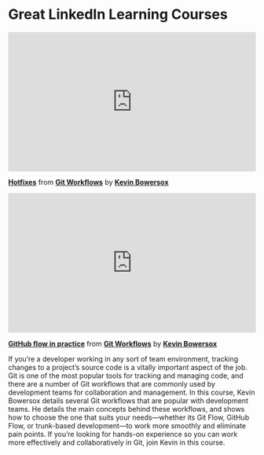 <script src="https://unpkg.com/launchdarkly-js-client-sdk@2"></script>

<h1>Great LinkedIn Learning Courses</h1>

<div style="position:relative;height:0;padding-bottom:56.25%"><iframe width="640" height="360" src="https://www.linkedin.com/learning/embed/git-workflows/hotfixes?autoplay=false&claim=AQG1c4NNUoy1dQAAAYQEXBJej1O4QjyJFVhtTXN8cODqeYa5Vt-JV5UjIrFNAjk8uhSaj51P1-jfXEkQp7cV_-d9NSYM4t8nxLB8h1oNDXrQMX-qH4YErMxLAmZClF72GZai56vMOrtnqR72FTupF3jMuz0d4c9d5yNSsUr3uTwarRqH-Wx9bTkPEAzK4BxWk20EipEPcsodhxwRMCt1pKUXTA_8isIH5LiCZuYKy4El5ztIllgJ7HtwxcYFDQKwamiJ1-OPLbSfHbJQslwJp8l-gGwiKxSdpb0YfDg5q4SEamNcfLLqVyjbQbp4-1lar6Uc-Z3-Limehnwx7G7mfucdJygwkEBPrZL94gO1csarULwGrUnzQ_Q520uH7c5qEuleh8QUfCrCPGGvx9aCo29ur_ah5V0_tKTtAP4zehByge_zFowcVIMbbUQGfZV-3GtziyBdZY_swy_7pTC5IIa40_j9lPxMy8eODD8MJo_WoWmQiADs-HalNr25ugjqrWntkx6GyBEXoc4OQzhZt5j6J-QuVS9OPNvvQpBf55YlR7BT_pcIN4qdCBt72th9FFhRjf30WEBN9tXj7IBqGxolW4kvJ6uL8InfP6-CjeCEpVBozupXxO4Ajt3jw_zRZLos2SPicztSutmZbM3lH2NC1QlJ-2VlxNlN-toOpMm3rA9q1PyckegdE4cahS0BoxY8ZFYF2arjNgOhJt7d0AjWyBAOe_SmMM_Y9sgzWkWe4bA5D8CfT_sd59X7T9dSguvRV_UqLpPIOP-aWV-V11yaG87qT7CvcJZ2HqblkTDMTK9iJKfAbkjh3Slx_zJaqWJnE1OGOJo1sPb0zpRrPMJ5bf9TDfHV9-nQp-CHVRAYUVc7iMLcxan9ZJqpJp2OAp94l5nPGwGEVR2PMNAJbZMgo5Nr9kXmacRqDbpxfXAqnp2gOoI_9wwkNa5qM1hpnFs9BaMHY2zJDycoUmM9fft-ACqlSkkUoOcUfTZ1iWnvCsXgjHPN9V-3J9ly-3i_sAmgHiz2Z1MHQV1p44U27a3IVRjk25aiCslMj4bWqYsdfXdmZA5act4puw508r4TZzQXyvIOhLcM7MhQqmAFe3lkuyzE4xb6R7g7J9Qs9pTxSv2cJAGueozemkeIwfbeqskvKU0xFhXREsy1OQJl9kr8FL5Za1t6lM1d2dP2jX9U5KTElD57y63Ehw&lipi=urn%3Ali%3Apage%3Ad_learning_content%3BVDqDJvlOQfWxe94cbi2YxA%3D%3D&licu" mozallowfullscreen="true" webkitallowfullscreen="true" allowfullscreen="true" frameborder="0" style="position:absolute;width:100%;height:100%;left:0"></iframe></div><p><strong><a href="https://www.linkedin.com/learning/git-workflows/hotfixes?trk=embed_lil">Hotfixes</a></strong> from <strong><a href="https://www.linkedin.com/learning/git-workflows?trk=embed_lil">Git Workflows</a></strong> by <strong><a href="https://www.linkedin.com/learning/instructors/kevin-bowersox?trk=embed_lil">Kevin Bowersox</a></strong></p>

<div style="position:relative;height:0;padding-bottom:56.25%"><iframe width="640" height="360" src="https://www.linkedin.com/learning/embed/git-workflows/github-flow-in-practice?autoplay=false&claim=AQHKtREjM25PeAAAAYQEbs8FHaDvN0NTaCxDmGW0lz_jwGwKBC6LGObNroxJHYUcnYoZ9AzrEuCLTYfbVaZj-_ucygWODRPr98APGzdsDxLLtQYqdVkgiYP5zxKIGTZCKO0NIqQhBAtx7J1eycG1_eYSYJQ5AsiK_HmlneZMc1PmBz49MDysaJhy1MVmXTPUR4w-93cbiJLol2A8JH1Rm-o-Oo03XZxwr5j_Z7Dljl2hekLT0G1fDuRt4dBicpQUAEJYgT6C77OmVteOZOGzDnEqCcTlro7jPwdtz8FDQ2jcJScU0HcvPIEjEjyF0G1Dgir1JPZKMhux9hRkFZOVq1yDUHpaMQg-HJ07QDkx6gFe1HMSL7f_tHj4st6Wz3-BaOFxQeGPFoU6t7zs2Ocs5VPCygbS_c4Bf-Ir2grtKB3DGedRsbPTo0HpMO8gw07Of6l-OGtCWu5v30TEZWqNWfoPDmLM-oCruCb6brDVN8oOATpRJjgWrsXIHdgomKWNxixyDE_YiRPOqa7_6CiPNwUa_o55Eg-JubT9km741v3snuyh1kJiCQjAc2GH1dRuAjq7lDNhJLFnlS7fZMYwCjldBKm7VyIJh_0mn7_j0EizNVbDzbn35trlu9oe2RIVFhp9A1-ygj2ULmVUKNn2UNuVHixP84tBGRYSzTEOIeHPjM0Sz1F_hsdVvbAgtxvP7o_oj3hilC92zGxQ94_Eg7IAytdJcC0eel7oBIgChJLYF77acvAZmZmnHE3nJTgc4z8YY3MXrVPNpv1V6AmF3CkDgl11OlNXjnh63Q9K6-v3GH9Fv7nEnyqOo54jm5ufsr4eY6JHKS3JE7UowAdBCmT_ub-Gc-1OjCN52kMQk3IyTv7QhCma21ML790Znl8NWgJIb8OhUpVVFBbQX5QFUuclRzLwpy2fFoYssjSEYS9ESoYfGPYpgg5rd71F6kx4PoEXe2oScnTW8pn7O-__GfAPFkcgrXRJTJPXQdBLYCen2wo1hJdGJAKmnO8HL_-K5U6mHFrNO2OusIhnLXm0-8SqoMbJPkwzBQ4uL-4Idcj8_M1BsETxoqBLQCpDcX0EhEZttUznDOu0REr2hv_Q877FA8VIhmWsaflxppIOL4YtnsVToDW2Hx9uipHG81UBp-1uaBJtni1z5ucwYZagAR8fsUXDJ-Aq1WTaBfAUF2YgLyFqwd2ynxQ97g&lipi=urn%3Ali%3Apage%3Ad_learning_content%3BYD82QcJWT1iOYi%2BLAcYzRQ%3D%3D&licu" mozallowfullscreen="true" webkitallowfullscreen="true" allowfullscreen="true" frameborder="0" style="position:absolute;width:100%;height:100%;left:0"></iframe></div><p><strong><a href="https://www.linkedin.com/learning/git-workflows/github-flow-in-practice?trk=embed_lil">GitHub flow in practice</a></strong> from <strong><a href="https://www.linkedin.com/learning/git-workflows?trk=embed_lil">Git Workflows</a></strong> by <strong><a href="https://www.linkedin.com/learning/instructors/kevin-bowersox?trk=embed_lil">Kevin Bowersox</a></strong></p>

<div id="preview" style="display:none">
<div style="position:relative;height:0;padding-bottom:56.25%"><iframe width="640" height="360" src="https://www.linkedin.com/learning/embed/git-workflows/releasing-with-feature-flags?autoplay=false&claim=AQFAfF3qpZl49wAAAYQEoQnokchX86eWkisIka8NB2tGh-efyDlhmTYyLBpHk1WB8CtDVzlABTZwnyG8d8dI0YL8rEwjt2I7oTNCoSwfL68-ooK0mydRRctGUI7h_ZOOjMDQTOnFAhT37UAbT4WhUeakmKRuK60tgEkbax1jk5e5nQdgE6g2aGCYfw6M9Sqi823dxwmqQZBNUKgTVQTZlHUt52gjXfW0KYFlRp0a6FzatgHKssnajpDmOZN0PgQBInTxDhUJuB5sYfOn5PURq-WcbKyTQm-KMqsn085QEdRCyrhV2qt0cav8rsFHirSEEFTYQUe1EBgDv15OnlG-pyZQXF6IcwqqK-5FDN4YRc8foT_bHohs-ZJXPfh_g3UwSKbOBbAnAGfbLqqOxNcAY_1Mz1HRYrUKKIRZw8P_iaRefbibdxBr_b-yCi5x2iwHyZQ9rCyXuMuE6LgwTUIoXDeFgj8EM8AiqqZWRnjro3_cj6OOoJkKzgp6xSpDpxT_PAyFXlhfx-G5yekCSxzGcKXvpJM2Fmy6wl0AvgBLWb2dGeBcvvj-FpuM854sGdcTG3sHjqgcylRj6lUEqt0AfFGQKv7n2lhQgWDCjC-QxS_OMrOd_-ulLVGILl67lC_wg_U3rBysTnlxuAJc1lOxGFCpZezbGn4xgVTZZMIA3qva9SMMz1E2wNgh5qIr8VMsk0WEKZMDyhP08YN3wUoxd7B26g0DDlDHySSP2FzvlmOtFIwhHPuWb7Np55iUFncVuBQPsFonjAyzXkWTn92lecOvnzmx9TgGXlx72qWPWPX0pT3BsfBfK3aZoT1i4CCKMapguSLUEdw4Nbf2iDv4dRyj7y0NszLwPQNdt8aEbjJQpPVYr4ta_LGssi6j2yiUZB02cSNT9O0l0IPFT7D_a8tlle-QAHPUEXSsK2VOO5XAgqJpDyLMog095mOs-yPrPNb_0l3dDPdHmJQekmGV-ZqaAZVCM1LNPuKmAA4U1hvIWs1_L3hzVXBNhK4F6ER6RhjZnWyLzYIwFwZ9jEIpLIce3aEpvwEr89X-m2UkYnm2ZYd7I6EqWFA1SZ0C-Pqze6sNScomby5yywdhYSfp_V3fokQVd5h_-e-Uk_hCOJhHSNiT2zUc0R3BOr1Lud46EnSOZogHCMKTi5adiEiwKK2mKf54n_Vp_rI-E58xOTNlORoYOZpMWw6JQg&lipi=urn%3Ali%3Apage%3Ad_learning_content%3BDvcU4hw%2BQES4r2HoYlameQ%3D%3D&licu" mozallowfullscreen="true" webkitallowfullscreen="true" allowfullscreen="true" frameborder="0" style="position:absolute;width:100%;height:100%;left:0"></iframe></div><p><strong><a href="https://www.linkedin.com/learning/git-workflows/releasing-with-feature-flags?trk=embed_lil">Releasing with feature flags</a></strong> from <strong><a href="https://www.linkedin.com/learning/git-workflows?trk=embed_lil">Git Workflows</a></strong> by <strong><a href="https://www.linkedin.com/learning/instructors/kevin-bowersox?trk=embed_lil">Kevin Bowersox</a></strong></p>
</div>

If you’re a developer working in any sort of team environment, tracking changes to a project’s source code is a vitally important aspect of the job. Git is one of the most popular tools for tracking and managing code, and there are a number of Git workflows that are commonly used by development teams for collaboration and management. In this course, Kevin Bowersox details several Git workflows that are popular with development teams. He details the main concepts behind these workflows, and shows how to choose the one that suits your needs—whether its Git Flow, GitHub Flow, or trunk-based development—to work more smoothly and eliminate pain points. If you’re looking for hands-on experience so you can work more effectively and collaboratively in Git, join Kevin in this course.

<script>
      // Set up the user properties. This user should appear on your LaunchDarkly users dashboard
      // soon after you run the demo.
      var user = {
        name: 'Bob Loblaw',
        key: 'example-user-key',
      };

      var div = document.createElement('div');
      document.body.appendChild(div);

      div.appendChild(document.createTextNode('Initializing...'));

      // Create a new LDClient instance with your environment-specific SDK key
      var ldclient = LDClient.initialize('6355262f2f314b10bd07aeae', user);

      function render() {
        var flagValue = ldclient.variation('course-preview', false);
        var label = (flagValue ? 'Showing' : 'Not showing') + ' your feature to ' + user.key;
        console.log("SDK successfully connected! The value of course-preview is " + flagValue + " for " + user.key)
        div.replaceChild(document.createTextNode(label), div.firstChild);
      }

      ldclient.on('ready', render);
      ldclient.on('change', render);
    </script>

